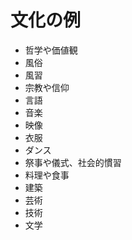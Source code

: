 # 文化の例

- 哲学や価値観
- 風俗
- 風習
- 宗教や信仰
- 言語
- 音楽
- 映像
- 衣服
- ダンス
- 祭事や儀式、社会的慣習
- 料理や食事
- 建築
- 芸術
- 技術
- 文学
